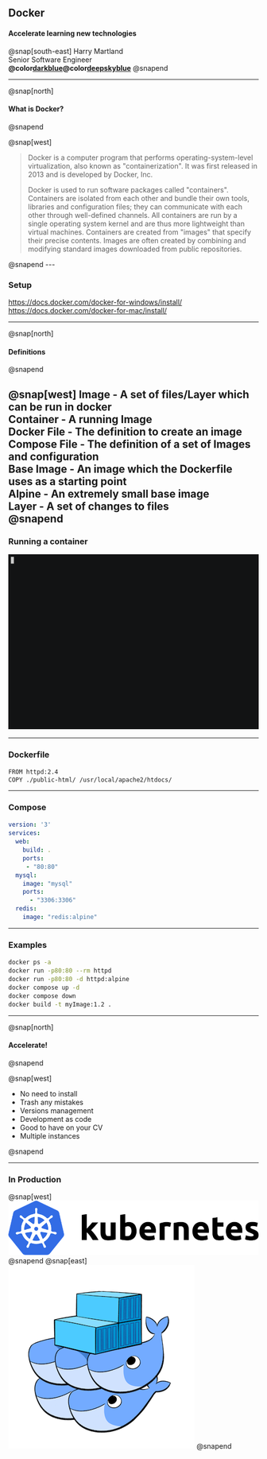 ## Docker
#### Accelerate learning new technologies
  
  @snap[south-east]
  Harry Martland  
  Senior Software Engineer  
  **@color[darkblue](Booking)@color[deepskyblue](Go)**
  @snapend
  
---

@snap[north]

<h4>What is Docker?</h4>
@snapend

@snap[west]
<blockquote>
Docker is a computer program that performs operating-system-level virtualization, also known as "containerization". 
It was first released in 2013 and is developed by Docker, Inc.

Docker is used to run software packages called "containers". 
Containers are isolated from each other and bundle their own tools, libraries and configuration files; 
they can communicate with each other through well-defined channels. 
All containers are run by a single operating system kernel and are thus more lightweight than virtual machines. 
Containers are created from "images" that specify their precise contents. 
Images are often created by combining and modifying standard images downloaded from public repositories.
</blockquote>
@snapend
---

### Setup

<https://docs.docker.com/docker-for-windows/install/>
<https://docs.docker.com/docker-for-mac/install/>

--- 

@snap[north]

<h4>Definitions</h4>
@snapend

@snap[west]
**Image** - A set of files/Layer which can be run in docker  
**Container** - A running Image  
**Docker File** - The definition to create an image  
**Compose File** - The definition of a set of Images and configuration  
**Base Image** - An image which the Dockerfile uses as a starting point  
**Alpine** - An extremely small base image  
**Layer** - A set of changes to files  
@snapend
---

### Running a container

![docker-run-httpd](images/docker-run-httpd.gif)

---

### Dockerfile

```
FROM httpd:2.4
COPY ./public-html/ /usr/local/apache2/htdocs/
```

---

### Compose

```yaml
version: '3'
services:
  web:
    build: .
    ports:
     - "80:80"
  mysql:
    image: "mysql"
    ports:
      - "3306:3306"
  redis:
    image: "redis:alpine"
```

---

### Examples

```bash
docker ps -a
docker run -p80:80 --rm httpd
docker run -p80:80 -d httpd:alpine
docker compose up -d
docker compose down
docker build -t myImage:1.2 .
```
---

@snap[north]

<h4>Accelerate!</h4>
@snapend

@snap[west]
<ul>
    <li>No need to install</li>
    <li>Trash any mistakes</li>
    <li>Versions management</li>
    <li>Development as code</li>
    <li>Good to have on your CV</li>
    <li>Multiple instances</li>
</ul>
@snapend

---

### In Production

@snap[west]
![Kubernetes Logo](images/kubernetes-logo.png)
@snapend
@snap[east]
![Docker Logo](images/docker-logo.png)
@snapend
